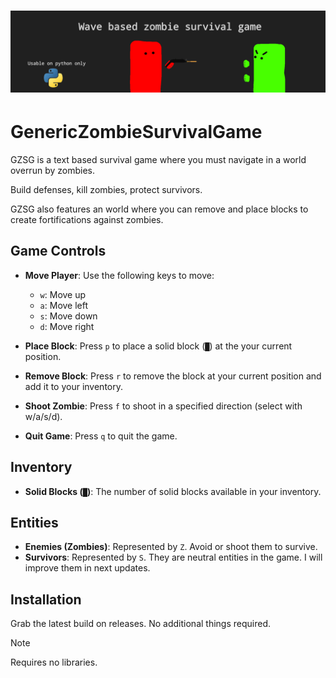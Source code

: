 # ![alt text](https://github.com/ubervatnik/GenericZombieSurvivalGame/blob/2fe67023fa8bd056256cd6eb5e618bc091f3775a/untitled2.png)

# GenericZombieSurvivalGame 
GZSG is a text based survival game where you must navigate in a world overrun by zombies.

Build defenses, kill zombies, protect survivors.

GZSG also features an world where you can remove and place blocks to create fortifications against zombies.


## Game Controls

- **Move Player**: Use the following keys to move:
  - `w`: Move up
  - `a`: Move left
  - `s`: Move down
  - `d`: Move right

- **Place Block**: Press `p` to place a solid block (`█`) at the your current position.

- **Remove Block**: Press `r` to remove the block at your current position and add it to your inventory.

- **Shoot Zombie**: Press `f` to shoot in a specified direction (select with w/a/s/d).

- **Quit Game**: Press `q` to quit the game.

## Inventory

- **Solid Blocks (`█`)**: The number of solid blocks available in your inventory.

## Entities

- **Enemies (Zombies)**: Represented by `Z`. Avoid or shoot them to survive.
- **Survivors**: Represented by `S`. They are neutral entities in the game. I will improve them in next updates.

## Installation 

Grab the latest build on releases.
No additional things required.

> [!NOTE]
> Requires no libraries.


